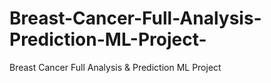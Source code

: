 # Breast-Cancer-Full-Analysis-Prediction-ML-Project-
Breast Cancer Full Analysis &amp;  Prediction ML Project 
